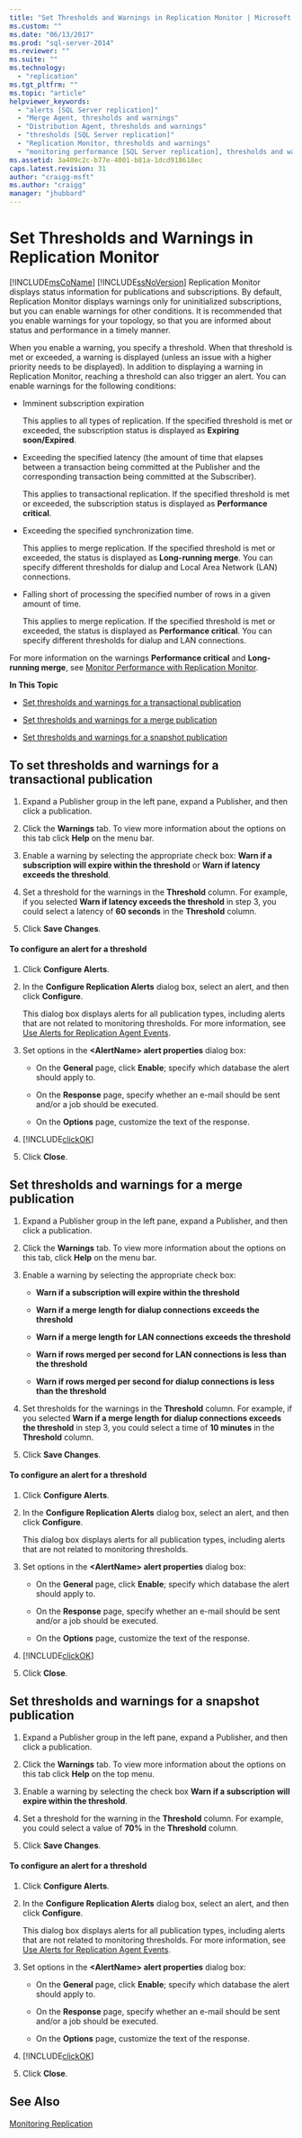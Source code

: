 ```yaml
---
title: "Set Thresholds and Warnings in Replication Monitor | Microsoft Docs"
ms.custom: ""
ms.date: "06/13/2017"
ms.prod: "sql-server-2014"
ms.reviewer: ""
ms.suite: ""
ms.technology: 
  - "replication"
ms.tgt_pltfrm: ""
ms.topic: "article"
helpviewer_keywords: 
  - "alerts [SQL Server replication]"
  - "Merge Agent, thresholds and warnings"
  - "Distribution Agent, thresholds and warnings"
  - "thresholds [SQL Server replication]"
  - "Replication Monitor, thresholds and warnings"
  - "monitoring performance [SQL Server replication], thresholds and warnings"
ms.assetid: 3a409c2c-b77e-4001-b81a-1dcd918618ec
caps.latest.revision: 31
author: "craigg-msft"
ms.author: "craigg"
manager: "jhubbard"
---
```

# Set Thresholds and Warnings in Replication Monitor
  [!INCLUDE[msCoName](../../includes/msconame-md.md)] [!INCLUDE[ssNoVersion](../../includes/ssnoversion-md.md)] Replication Monitor displays status information for publications and subscriptions. By default, Replication Monitor displays warnings only for uninitialized subscriptions, but you can enable warnings for other conditions. It is recommended that you enable warnings for your topology, so that you are informed about status and performance in a timely manner.  
  
 When you enable a warning, you specify a threshold. When that threshold is met or exceeded, a warning is displayed (unless an issue with a higher priority needs to be displayed). In addition to displaying a warning in Replication Monitor, reaching a threshold can also trigger an alert. You can enable warnings for the following conditions:  
  
-   Imminent subscription expiration  
  
     This applies to all types of replication. If the specified threshold is met or exceeded, the subscription status is displayed as **Expiring soon/Expired**.  
  
-   Exceeding the specified latency (the amount of time that elapses between a transaction being committed at the Publisher and the corresponding transaction being committed at the Subscriber).  
  
     This applies to transactional replication. If the specified threshold is met or exceeded, the subscription status is displayed as **Performance critical**.  
  
-   Exceeding the specified synchronization time.  
  
     This applies to merge replication. If the specified threshold is met or exceeded, the status is displayed as **Long-running merge**. You can specify different thresholds for dialup and Local Area Network (LAN) connections.  
  
-   Falling short of processing the specified number of rows in a given amount of time.  
  
     This applies to merge replication. If the specified threshold is met or exceeded, the status is displayed as **Performance critical**. You can specify different thresholds for dialup and LAN connections.  
  
 For more information on the warnings **Performance critical** and **Long-running merge**, see [Monitor Performance with Replication Monitor](../../../2014/relational-databases/replication/monitor-performance-with-replication-monitor.md).  
  
 **In This Topic**  
  
-   [Set thresholds and warnings for a transactional publication](#Transactional)  
  
-   [Set thresholds and warnings for a merge publication](#Merge)  
  
-   [Set thresholds and warnings for a snapshot publication](#Snapshot)  
  
##  <a name="Transactional"></a> To set thresholds and warnings for a transactional publication  
  
1.  Expand a Publisher group in the left pane, expand a Publisher, and then click a publication.  
  
2.  Click the **Warnings** tab. To view more information about the options on this tab click **Help** on the menu bar.  
  
3.  Enable a warning by selecting the appropriate check box: **Warn if a subscription will expire within the threshold** or **Warn if latency exceeds the threshold**.  
  
4.  Set a threshold for the warnings in the **Threshold** column. For example, if you selected **Warn if latency exceeds the threshold** in step 3, you could select a latency of **60 seconds** in the **Threshold** column.  
  
5.  Click **Save Changes**.  
  
#### To configure an alert for a threshold  
  
1.  Click **Configure Alerts**.  
  
2.  In the **Configure Replication Alerts** dialog box, select an alert, and then click **Configure**.  
  
     This dialog box displays alerts for all publication types, including alerts that are not related to monitoring thresholds. For more information, see [Use Alerts for Replication Agent Events](../../../2014/relational-databases/replication/use-alerts-for-replication-agent-events.md).  
  
3.  Set options in the **\<AlertName> alert properties** dialog box:  
  
    -   On the **General** page, click **Enable**; specify which database the alert should apply to.  
  
    -   On the **Response** page, specify whether an e-mail should be sent and/or a job should be executed.  
  
    -   On the **Options** page, customize the text of the response.  
  
4.  [!INCLUDE[clickOK](../../includes/clickok-md.md)]  
  
5.  Click **Close**.  
  
##  <a name="Merge"></a> Set thresholds and warnings for a merge publication  
  
1.  Expand a Publisher group in the left pane, expand a Publisher, and then click a publication.  
  
2.  Click the **Warnings** tab. To view more information about the options on this tab, click **Help** on the menu bar.  
  
3.  Enable a warning by selecting the appropriate check box:  
  
    -   **Warn if a subscription will expire within the threshold**  
  
    -   **Warn if a merge length for dialup connections exceeds the threshold**  
  
    -   **Warn if a merge length for LAN connections exceeds the threshold**  
  
    -   **Warn if rows merged per second for LAN connections is less than the threshold**  
  
    -   **Warn if rows merged per second for dialup connections is less than the threshold**  
  
4.  Set thresholds for the warnings in the **Threshold** column. For example, if you selected **Warn if a merge length for dialup connections exceeds the threshold** in step 3, you could select a time of **10 minutes** in the **Threshold** column.  
  
5.  Click **Save Changes**.  
  
#### To configure an alert for a threshold  
  
1.  Click **Configure Alerts**.  
  
2.  In the **Configure Replication Alerts** dialog box, select an alert, and then click **Configure**.  
  
     This dialog box displays alerts for all publication types, including alerts that are not related to monitoring thresholds.  
  
3.  Set options in the **\<AlertName> alert properties** dialog box:  
  
    -   On the **General** page, click **Enable**; specify which database the alert should apply to.  
  
    -   On the **Response** page, specify whether an e-mail should be sent and/or a job should be executed.  
  
    -   On the **Options** page, customize the text of the response.  
  
4.  [!INCLUDE[clickOK](../../includes/clickok-md.md)]  
  
5.  Click **Close**.  
  
##  <a name="Snapshot"></a> Set thresholds and warnings for a snapshot publication  
  
1.  Expand a Publisher group in the left pane, expand a Publisher, and then click a publication.  
  
2.  Click the **Warnings** tab. To view more information about the options on this tab click **Help** on the top menu.  
  
3.  Enable a warning by selecting the check box **Warn if a subscription will expire within the threshold**.  
  
4.  Set a threshold for the warning in the **Threshold** column. For example, you could select a value of **70%** in the **Threshold** column.  
  
5.  Click **Save Changes**.  
  
#### To configure an alert for a threshold  
  
1.  Click **Configure Alerts**.  
  
2.  In the **Configure Replication Alerts** dialog box, select an alert, and then click **Configure**.  
  
     This dialog box displays alerts for all publication types, including alerts that are not related to monitoring thresholds. For more information, see [Use Alerts for Replication Agent Events](../../../2014/relational-databases/replication/use-alerts-for-replication-agent-events.md).  
  
3.  Set options in the **\<AlertName> alert properties** dialog box:  
  
    -   On the **General** page, click **Enable**; specify which database the alert should apply to.  
  
    -   On the **Response** page, specify whether an e-mail should be sent and/or a job should be executed.  
  
    -   On the **Options** page, customize the text of the response.  
  
4.  [!INCLUDE[clickOK](../../includes/clickok-md.md)]  
  
5.  Click **Close**.  
  
## See Also  
 [Monitoring Replication](../../../2014/relational-databases/replication/monitoring-replication.md)  
  
  